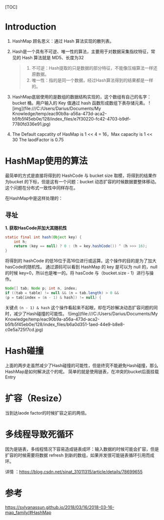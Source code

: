 [TOC]



# Introduction

1. HashMap 顾名思义：通过 Hash 算法实现的散列表。

2. Hash是一个具有不可逆、唯一性的算法，主要用于对数据采集指纹特征，常见的 Hash 算法就是 MD5、长度为32  

   > 1. 不可逆：Hash提取的只是数据的部分特征，不能像压缩算法一样还原数据。
   > 2. 唯一性：指的是同一个数据，经过Hash算法得到的结果都是一样的。

3. HashMap底层使用的是数组的数据结构实现的，这个数组有自己的名字：bucket 桶。用户输入的 Key 值通过 hash 函数形成数组下表存储元素。 
    ![img](file:///C:/Users/Darius/Documents/My Knowledge/temp/eac90b9a-a56a-473d-aca2-b5fb5f45eb0e/128/index_files/e7f30220-fc42-4703-b9df-7780fd336e91.jpg)

4. The Default capcatity of HasMap is 1 << 4 = 16，Max capacity is 1 << 30 
   The laodFactor is 0.75

# HashMap使用的算法

最简单的方式是直接将得到的 HashCode 与 bucket size 取模，将得到的结果作为bucket 的下标，但是这有一个问题：bucket 动态扩容的时候数据要整体移动。这个问题在分布式一致性中同样存在。 

在HashMap中是这样处理的：

## 寻址

**1. 获取HasCode并加大其随机性**

```java
static final int hash(Object key) {
	int h;
	return (key == null) ? 0 : (h = key.hashCode()) ^ (h >>> 16);
}
```

将得到的 hashCode 的低16位于高16位进行或运算。这个操作的目的是为了加大hasCode的随机性。 通过源码可以看到 HashMap 的 key 是可以为 null 的，null的时候 key=0，所以也是唯一的。将 hasCode 与（bucket.size - 1）进行与操作。

```java
Node[] tab; Node p; int n, index;
if ((tab = table) != null && (n = tab.length) > 0 &&
(p = tab[index = (n - 1) & hash]) != null) {
```

关键点 `(n - 1) & hash` 这个操作看起来不起眼，却在巧妙解决动态扩容问题的同时，减少了Hash碰撞的可能性。 
 ![img](file:///C:/Users/Darius/Documents/My Knowledge/temp/eac90b9a-a56a-473d-aca2-b5fb5f45eb0e/128/index_files/b6a0d351-1aed-44e9-b8e8-c0e5a725f7cd.jpg)

# Hash碰撞

上面的两步走虽然减少了Hash碰撞的可能性，但是终究不能避免Hash碰撞，那么HashMap是如何解决这个的呢。 
 简单的就是使用链表，在冲突的bucket后面挂载 Entry

# 扩容（Resize）

当到达laode factor的时候扩容之前的两倍。

# 多线程导致死循环

因为是链表，多线程情况下容易造成链表成环：输入数据的时候可能会扩容，但是扩容的时候需要将数据 refresh 到新的数组，如果并发很可能链表循环引用而成环。

详情 ：<https://blog.csdn.net/sinat_31011315/article/details/78699655>

# 参考

<https://sylvanassun.github.io/2018/03/16/2018-03-16-map_family/#HashMap>